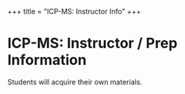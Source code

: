 +++
title = "ICP-MS: Instructor Info"
+++

# ICP-MS: Instructor / Prep Information

Students will acquire their own materials.
